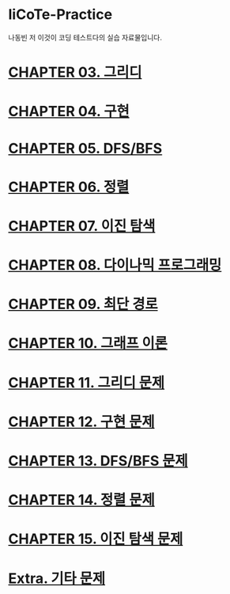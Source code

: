 # IiCoTe-Practice
나동빈 저 이것이 코딩 테스트다의 실습 자료물입니다.

# <a href="https://github.com/roqhdehd502/IiCoTe-Practice/tree/main/CHAPTER03">CHAPTER 03. 그리디</a>

# <a href="https://github.com/roqhdehd502/IiCoTe-Practice/tree/main/CHAPTER04">CHAPTER 04. 구현</a>

# <a href="https://github.com/roqhdehd502/IiCoTe-Practice/tree/main/CHAPTER05">CHAPTER 05. DFS/BFS</a>

# <a href="https://github.com/roqhdehd502/IiCoTe-Practice/tree/main/CHAPTER06">CHAPTER 06. 정렬</a>

# <a href="https://github.com/roqhdehd502/IiCoTe-Practice/tree/main/CHAPTER07">CHAPTER 07. 이진 탐색</a>

# <a href="https://github.com/roqhdehd502/IiCoTe-Practice/tree/main/CHAPTER08">CHAPTER 08. 다이나믹 프로그래밍</a>

# <a href="https://github.com/roqhdehd502/IiCoTe-Practice/tree/main/CHAPTER09">CHAPTER 09. 최단 경로</a>

# <a href="https://github.com/roqhdehd502/IiCoTe-Practice/tree/main/CHAPTER10">CHAPTER 10. 그래프 이론</a>

# <a href="https://github.com/roqhdehd502/IiCoTe-Practice/tree/main/CHAPTER11">CHAPTER 11. 그리디 문제</a>

# <a href="https://github.com/roqhdehd502/IiCoTe-Practice/tree/main/CHAPTER12">CHAPTER 12. 구현 문제</a>

# <a href="https://github.com/roqhdehd502/IiCoTe-Practice/tree/main/CHAPTER13">CHAPTER 13. DFS/BFS 문제</a>

# <a href="https://github.com/roqhdehd502/IiCoTe-Practice/tree/main/CHAPTER14">CHAPTER 14. 정렬 문제</a>

# <a href="https://github.com/roqhdehd502/IiCoTe-Practice/tree/main/CHAPTER15">CHAPTER 15. 이진 탐색 문제</a>
<!--
# <a href="https://github.com/roqhdehd502/IiCoTe-Practice/tree/main/CHAPTER16">CHAPTER 16. 다이나믹 프로그래밍 문제</a>

# <a href="https://github.com/roqhdehd502/IiCoTe-Practice/tree/main/CHAPTER17">CHAPTER 17. 최단 경로 문제</a>

# <a href="https://github.com/roqhdehd502/IiCoTe-Practice/tree/main/CHAPTER18">CHAPTER 18. 그래프 이론 문제</a>

# <a href="https://github.com/roqhdehd502/IiCoTe-Practice/tree/main/CHAPTER19">CHAPTER 19. 2020년 상반기 삼성전자 기출문제</a>
-->
# <a href="https://github.com/roqhdehd502/IiCoTe-Practice/tree/main/Extra">Extra. 기타 문제</a>
